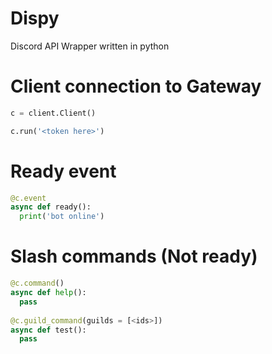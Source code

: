 # Dispy
Discord API Wrapper written in python

# Client connection to Gateway
```py
c = client.Client()

c.run('<token here>')
```

# Ready event

```py
@c.event
async def ready():
  print('bot online')
```

# Slash commands (Not ready)

```py
@c.command()
async def help():
  pass
  
@c.guild_command(guilds = [<ids>])
async def test():
  pass
```
